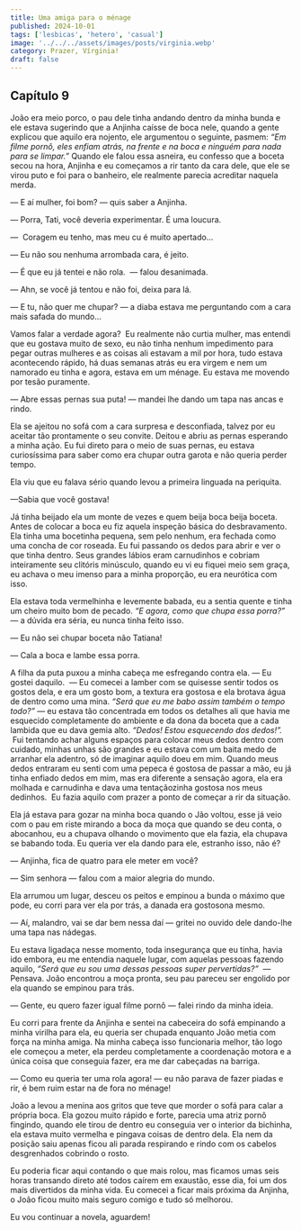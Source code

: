 ```yaml
---
title: Uma amiga para o ménage
published: 2024-10-01
tags: ['lesbicas', 'hetero', 'casual']
image: '../../../assets/images/posts/virginia.webp'
category: Prazer, Vírginia!
draft: false
---
```


## Capítulo 9

João era meio porco, o pau dele tinha andando dentro da minha bunda e ele estava sugerindo que a Anjinha caísse de boca nele, quando a gente explicou que aquilo era nojento, ele argumentou o seguinte, pasmem: _“Em filme pornô, eles enfiam atrás, na frente e na boca e ninguém para nada para se limpar.”_ Quando ele falou essa asneira, eu confesso que a boceta secou na hora, Anjinha e eu começamos a rir tanto da cara dele, que ele se virou puto e foi para o banheiro, ele realmente parecia acreditar naquela merda.

— E aí mulher, foi bom? — quis saber a Anjinha.

— Porra, Tati, você deveria experimentar. É uma loucura.

—  Coragem eu tenho, mas meu cu é muito apertado...

— Eu não sou nenhuma arrombada cara, é jeito.

— É que eu já tentei e não rola.  — falou desanimada.

— Ahn, se você já tentou e não foi, deixa para lá.

— E tu, não quer me chupar? — a diaba estava me perguntando com a cara mais safada do mundo...

Vamos falar a verdade agora?  Eu realmente não curtia mulher, mas entendi que eu gostava muito de sexo, eu não tinha nenhum impedimento para pegar outras mulheres e as coisas ali estavam a mil por hora, tudo estava acontecendo rápido, há duas semanas atrás eu era virgem e nem um namorado eu tinha e agora, estava em um ménage. Eu estava me movendo por tesão puramente.

— Abre essas pernas sua puta! — mandei lhe dando um tapa nas ancas e rindo.

Ela se ajeitou no sofá com a cara surpresa e desconfiada, talvez por eu aceitar tão prontamente o seu convite. Deitou e abriu as pernas esperando a minha ação. Eu fui direto para o meio de suas pernas, eu estava curiosíssima para saber como era chupar outra garota e não queria perder tempo.

Ela viu que eu falava sério quando levou a primeira linguada na periquita.

—Sabia que você gostava!

Já tinha beijado ela um monte de vezes e quem beija boca beija boceta. Antes de colocar a boca eu fiz aquela inspeção básica do desbravamento. Ela tinha uma bocetinha pequena, sem pelo nenhum, era fechada como uma concha de cor roseada. Eu fui passando os dedos para abrir e ver o que tinha dentro. Seus grandes lábios eram carnudinhos e cobriam inteiramente seu clitóris minúsculo, quando eu vi eu fiquei meio sem graça, eu achava o meu imenso para a minha proporção, eu era neurótica com isso.

Ela estava toda vermelhinha e levemente babada, eu a sentia quente e tinha um cheiro muito bom de pecado. _“E agora, como que chupa essa porra?”_ — a dúvida era séria, eu nunca tinha feito isso.

— Eu não sei chupar boceta não Tatiana!

— Cala a boca e lambe essa porra.

A filha da puta puxou a minha cabeça me esfregando contra ela. — Eu gostei daquilo.  — Eu comecei a lamber com se quisesse sentir todos os gostos dela, e era um gosto bom, a textura era gostosa e ela brotava água de dentro como uma mina. _“Será que eu me babo assim também o tempo todo?”_ — eu estava tão concentrada em todos os detalhes ali que havia me esquecido completamente do ambiente e da dona da boceta que a cada lambida que eu dava gemia alto. _“Dedos! Estou esquecendo dos dedos!”._  Fui tentando achar alguns espaços para colocar meus dedos dentro com cuidado, minhas unhas são grandes e eu estava com um baita medo de arranhar ela adentro, só de imaginar aquilo doeu em mim. Quando meus dedos entraram eu senti com uma pepeca é gostosa de passar a mão, eu já tinha enfiado dedos em mim, mas era diferente a sensação agora, ela era molhada e carnudinha e dava uma tentaçãozinha gostosa nos meus dedinhos.  Eu fazia aquilo com prazer a ponto de começar a rir da situação.

Ela já estava para gozar na minha boca quando o Jão voltou, esse já veio com o pau em riste mirando a boca da moça que quando se deu conta, o abocanhou, eu a chupava olhando o movimento que ela fazia, ela chupava se babando toda. Eu queria ver ela dando para ele, estranho isso, não é?

— Anjinha, fica de quatro para ele meter em você?

— Sim senhora — falou com a maior alegria do mundo.

Ela arrumou um lugar, desceu os peitos e empinou a bunda o máximo que pode, eu corri para ver ela por trás, a danada era gostosona mesmo.

— Aí, malandro, vai se dar bem nessa daí — gritei no ouvido dele dando-lhe uma tapa nas nádegas.

Eu estava ligadaça nesse momento, toda insegurança que eu tinha, havia ido embora, eu me entendia naquele lugar, com aquelas pessoas fazendo aquilo, *“Será que eu sou uma dessas pessoas super pervertidas?”*  — Pensava. João encontrou a moça pronta, seu pau pareceu ser engolido por ela quando se empinou para trás.

— Gente, eu quero fazer igual filme pornô — falei rindo da minha ideia.

Eu corri para frente da Anjinha e sentei na cabeceira do sofá empinando a minha virilha para ela, eu queria ser chupada enquanto João metia com força na minha amiga. Na minha cabeça isso funcionaria melhor, tão logo ele começou a meter, ela perdeu completamente a coordenação motora e a única coisa que conseguia fazer, era me dar cabeçadas na barriga.

— Como eu queria ter uma rola agora! — eu não parava de fazer piadas e rir, é bem ruim estar na de fora no ménage!

João a levou a menina aos gritos que teve que morder o sofá para calar a própria boca. Ela gozou muito rápido e forte, parecia uma atriz pornô fingindo, quando ele tirou de dentro eu conseguia ver o interior da bichinha, ela estava muito vermelha e pingava coisas de dentro dela. Ela nem da posição saiu apenas ficou ali parada respirando e rindo com os cabelos desgrenhados cobrindo o rosto.

Eu poderia ficar aqui contando o que mais rolou, mas ficamos umas seis horas transando direto até todos caírem em exaustão, esse dia, foi um dos mais divertidos da minha vida. Eu comecei a ficar mais próxima da Anjinha, o João ficou muito mais seguro comigo e tudo só melhorou.

Eu vou continuar a novela, aguardem!
